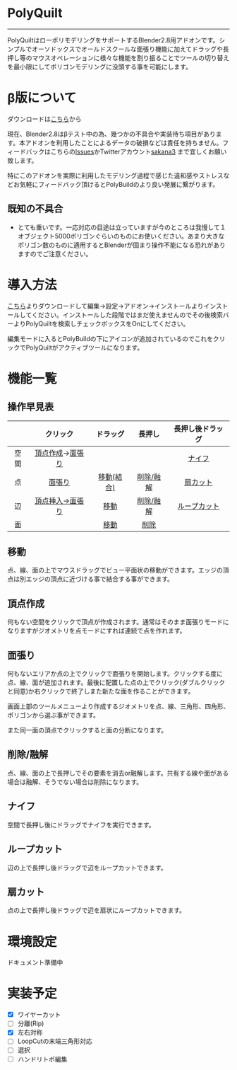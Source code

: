 # PolyQuilt
---
PolyQuiltはローポリモデリングをサポートするBlender2.8用アドオンです。シンプルでオーソドックスでオールドスクールな面張り機能に加えてドラッグや長押し等のマウスオペレーションに様々な機能を割り振ることでツールの切り替えを最小限にしてポリゴンモデリングに没頭する事を可能にします。

# β版について

ダウンロードは[こちら](https://github.com/sakana3/PolyQuilt/releases)から

現在、Blender2.8はβテスト中の為、幾つかの不具合や実装待ち項目があります。本アドオンを利用したことによるデータの破損などは責任を持ちません。フィードバックはこちらの[Issues](https://github.com/sakana3/PolyQuilt/issues)かTwitterアカウント[sakana3](https://twitter.com/sakanaya) まで宜しくお願い致します。

特にこのアドオンを実際に利用したモデリング過程で感じた違和感やストレスなどお気軽にフィードバック頂けるとPolyBuildのより良い発展に繋がります。

## 既知の不具合

- とても重いです。一応対応の目途は立っていますが今のところは我慢して１オブジェクト5000ポリゴンぐらいのものにお使いください。あまり大きなポリゴン数のものに適用するとBlenderが固まり操作不能になる恐れがありますのでご注意ください。

# 導入方法

[こちら](https://github.com/sakana3/PolyQuilt/releases)よりダウンロードして編集→設定→アドオン→インストールよりインストールしてください。インストールした段階ではまだ使えませんのでその後検索バーよりPolyQuiltを検索しチェックボックスをOnにしてください。

編集モードに入るとPolyBuildの下にアイコンが追加されているのでこれをクリックでPolyQuiltがアクティブツールになります。

# 機能一覧

## 操作早見表 

||クリック|ドラッグ|長押し|長押し後ドラッグ| 
|:-:|:-:|:-:|:-:|:-:|
|空間|[頂点作成](#頂点作成)→[面張り](#面張り)|||[ナイフ](#ナイフ)||
|点|[面張り](#面張り)|[移動(結合)](#移動)|[削除/融解](#削除/融解)|[扇カット](#扇カット)|
|辺|[頂点挿入→面張り](#面張り)|[移動](#移動)|[削除/融解](#削除/融解)|[ループカット](#ループカット)|
|面||[移動](#移動)|[削除](#削除/融解)||


## 移動  

点、線、面の上でマウスドラッグでビュー平面状の移動ができます。エッジの頂点は別エッジの頂点に近づける事で結合する事ができます。

## 頂点作成

何もない空間をクリックで頂点が作成されます。通常はそのまま面張りモードになりますがジオメトリを点モードにすれば連続で点を作れます。

## 面張り

何もないエリアか点の上でクリックで面張りを開始します。クリックする度に点、線、面が追加されます。最後に配置した点の上でクリック(ダブルクリックと同意)か右クリックで終了しまた新たな面を作ることができます。

画面上部のツールメニューより作成するジオメトリを点、線、三角形、四角形、ポリゴンから選ぶ事ができます。

また同一面の頂点でクリックすると面の分断になります。  

## 削除/融解

点、線、面の上で長押しでその要素を消去or融解します。共有する線や面がある場合は融解、そうでない場合は削除になります。

## ナイフ

空間で長押し後にドラッグでナイフを実行できます。

## ループカット

辺の上で長押し後ドラッグで辺をループカットできます。

## 扇カット

点の上で長押し後ドラッグで辺を扇状にループカットできます。


# 環境設定

ドキュメント準備中

# 実装予定

- [x] ワイヤーカット
- [ ] 分離(Rip)
- [x] 左右対称
- [ ] LoopCutの末端三角形対応
- [ ] 選択
- [ ] ハンドリトポ編集
